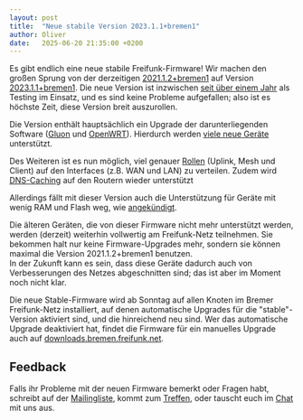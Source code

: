 ```yaml
---
layout: post
title:  "Neue stabile Version 2023.1.1+bremen1"
author: Oliver
date:   2025-06-20 21:35:00 +0200
---
```


Es gibt endlich eine neue stabile Freifunk-Firmware!
Wir machen den großen Sprung von der derzeitigen [2021.1.2+bremen1](https://wiki.bremen.freifunk.net/Firmware/Changelog.md#2021-1-2-bremen1)
auf Version [2023.1.1+bremen1](https://wiki.bremen.freifunk.net/Firmware/Changelog.md#2023-1-1-bremen1).
Die neue Version ist inzwischen [seit über einem Jahr](/blog/2024/01/20/neue-testing.html) als Testing im Einsatz, und es sind keine Probleme aufgefallen;
also ist es höchste Zeit, diese Version breit auszurollen.

Die Version enthält hauptsächlich ein Upgrade der darunterliegenden
Software ([Gluon](https://wiki.freifunk.net/Gluon) und [OpenWRT](https://openwrt.org)).
Hierdurch werden [viele neue Geräte](https://gluon.readthedocs.io/en/v2023.1.1/user/supported_devices.html) unterstützt.

Des Weiteren ist es nun möglich, viel genauer [Rollen](https://github.com/freifunk-gluon/gluon/pull/2688) (Uplink, Mesh und Client)
auf den Interfaces (z.B. WAN und LAN) zu verteilen.
Zudem wird [DNS-Caching](https://gluon.readthedocs.io/en/v2023.1.1/features/dns-cache.html#dns-caching) auf den Routern wieder unterstützt

Allerdings fällt mit dieser Version auch die Unterstützung für Geräte mit wenig RAM und Flash weg, wie [angekündigt](/blog/2023/09/09/release-2021.html).

Die älteren Geräten, die von dieser Firmware nicht mehr unterstützt werden, werden (derzeit) weiterhin vollwertig am Freifunk-Netz teilnehmen.
Sie bekommen halt nur keine Firmware-Upgrades mehr, sondern sie können maximal die Version 2021.1.2+bremen1 benutzen.<br>
In der Zukunft kann es sein, dass diese Geräte dadurch auch von Verbesserungen des Netzes abgeschnitten sind; das ist aber im Moment noch nicht klar.

Die neue Stable-Firmware wird ab Sonntag auf allen Knoten im Bremer Freifunk-Netz installiert,
auf denen automatische Upgrades für die "stable"-Version aktiviert sind, und die hinreichend neu sind.
Wer das automatische Upgrade deaktiviert hat, findet die Firmware für ein manuelles Upgrade
auch auf [downloads.bremen.freifunk.net](http://downloads.bremen.freifunk.net/firmware/all/2023.1.1+bremen1/).

## Feedback

Falls ihr Probleme mit der neuen Firmware bemerkt oder Fragen habt,
schreibt auf der [Mailingliste](https://lists.bremen.freifunk.net/mailman/listinfo/ff-bremen/),
kommt zum [Treffen](/kontakt.html#treffen),
oder tauscht euch im [Chat](https://webirc.hackint.org/#ircs://irc.hackint.org/#ffhb?nick=Gast_?) mit uns aus.
